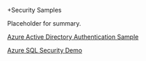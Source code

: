 +Security Samples

Placeholder for summary. 

[Azure Active Directory Authentication Sample](/azure-active-directory-auth)

[Azure SQL Security Demo](https://github.com/Microsoft/azure-sql-security-sample) 
